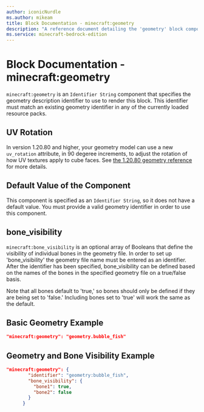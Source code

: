 ```yaml
---
author: iconicNurdle
ms.author: mikeam
title: Block Documentation - minecraft:geometry
description: "A reference document detailing the 'geometry' block component"
ms.service: minecraft-bedrock-edition
---
```


# Block Documentation - minecraft:geometry

`minecraft:geometry` is an `Identifier String` component that specifies the geometry description identifier to use to render this block. This identifier must match an existing geometry identifier in any of the currently loaded resource packs.

## UV Rotation
In version 1.20.80 and higher, your geometry model can use a new `uv_rotation` attribute, in 90 degeree increments,
to adjust the rotation of how UV textures apply to cube faces. See [the 1.20.80 geometry reference](../../../SchemasReference/Schemas/minecraftSchema_geometry_1.20.80.md) for more details.

## Default Value of the Component

This component is specified as an `Identifier String`, so it does not have a default value. You must provide a valid geometry identifier in order to use this component.

## bone_visibility

`minecraft:bone_visibility` is an optional array of Booleans that define the visibility of individual bones in the geometry file. In order to set up 'bone_visibility' the geometry file name must be entered as an identifier. After the identifier has been specified, bone_visibility can be defined based on the names of the bones in the specified geometry file on a true/false basis.

Note that all bones default to 'true,' so bones should only be defined if they are being set to 'false.' Including bones set to 'true' will work the same as the default.

## Basic Geometry Example

```json
"minecraft:geometry": "geometry.bubble_fish"
```

## Geometry and Bone Visibility Example

```json
"minecraft:geometry": { 
        "identifier": "geometry:bubble_fish", 
        "bone_visibility": { 
          "bone1": true, 
          "bone2": false 
        } 
      }
```
